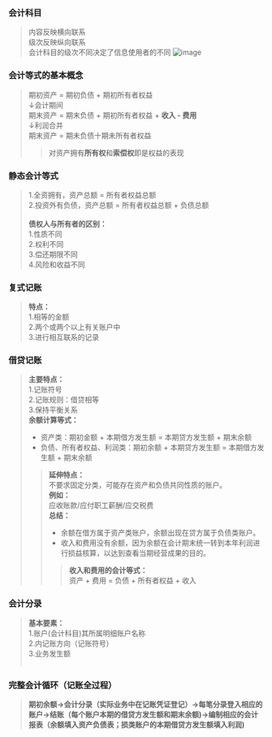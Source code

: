 ### 会计科目
> 内容反映横向联系<br>
> 级次反映纵向联系<br>
> 会计科目的级次不同决定了信息使用者的不同
> ![image](https://dwz.cn/eN1whIFz )

### 会计等式的基本概念
>期初资产 = 期初负债 + 期初所有者权益<br>
>$\downarrow$会计期间<br>
>期末资产 = 期末负债 + 期初所有者权益 + **收入 - 费用**<br>
>$\downarrow$利润合并<br>
>期末资产 = 期未负债十期未所有者权益
>>对资产拥有**所有权**和**索偿权**即是权益的表现

### 静态会计等式
> 1.全资拥有，资产总额 = 所有者权益总额<br>
> 2.投资外有负债，资产总额 = 所有者权益总额 + 负债总额<br><br>
> **债权人与所有者的区别：** <br>
> 1.性质不同<br>
> 2.权利不同<br>
> 3.偿还期限不同<br>
> 4.风险和收益不同<br>

### 复式记账
> **特点：**<br>
> 1.相等的金额<br>
> 2.两个或两个以上有关账户中<br>
> 3.进行相互联系的记录<br>

### 借贷记账
> **主要特点：**<br>
> 1.记账符号<br>
> 2.记账规则：借贷相等<br>
> 3.保持平衡关系<br>
> **余额计算等式：**<br>
>+ 资产类：期初金额 + 本期借方发生额 = 本期贷方发生额 + 期末余额<br>
>+ 负债、所有者权益、利润类：期初余额 + 本期贷方发生额 = 本期借方发生额 + 期末余额
>>**延伸特点：**<br>
> 不要求固定分类，可能存在资产和负债共同性质的账户。<br>
>> **例如：**<br>
>>应收账款/应付职工薪酬/应交税费<br>
>> **总结：**<br>
>> + 余额在借方属于资产类账户，余额出现在贷方属于负债类账户。<br>
>> + 收入和费用没有余额，因为余额在会计期末统一转到本年利润进行损益核算，以达到查看当期经营成果的目的。
>>> **收入和费用的会计等式：**<br>
>>> 资产 + 费用 = 负债 + 所有者权益 + 收入<br>

### 会计分录
> **基本要素：**<br>
> 1.账户(会计科目)其所属明细账户名称<br>
> 2.内记账方向（记账符号）<br>
> 3.业务发生额<br><br>

### 完整会计循环（记账全过程）
> **期初余额$\longrightarrow$会计分录（实际业务中在记账凭证登记）$\longrightarrow$每笔分录登入相应的账户$\longrightarrow$结账（每个账户本期的借贷方发生额和期末余额)$\longrightarrow$编制相应的会计报表（余额填入资产负债表；损类账户的本期借贷方发生额填入利润)**

